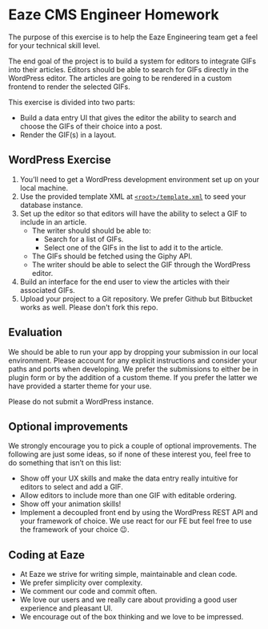 # Eaze CMS Engineer Homework
The purpose of this exercise is to help the Eaze Engineering team get a feel for your technical skill level.

The end goal of the project is to build a system for editors to integrate GIFs into their articles. Editors should be able to search for GIFs directly in the WordPress editor. The articles are going to be rendered in a custom frontend to render the selected GIFs.

This exercise is divided into two parts:
- Build a data entry UI that gives the editor the ability to search and choose the GIFs of their choice into a post.
- Render the GIF(s) in a layout.

## WordPress Exercise
1. You’ll need to get a WordPress development environment set up on your local machine.
2. Use the provided template XML at [`<root>/template.xml`](template.xml) to seed your database instance.
3. Set up the editor so that editors will have the ability to select a GIF to include in an article.
    - The writer should should be able to:
        - Search for a list of GIFs.
        - Select one of the GIFs in the list to add it to the article.
    - The GIFs should be fetched using the Giphy API.
    - The writer should be able to select the GIF through the WordPress editor.
4. Build an interface for the end user to view the articles with their associated GIFs.
5. Upload your project to a Git repository. We prefer Github but Bitbucket works as well. Please don't fork this repo.

## Evaluation
We should be able to run your app by dropping your submission in our local environment. Please account for any explicit instructions and consider your paths and ports when developing. We prefer the submissions to either be in plugin form or by the addition of a custom theme. If you prefer the latter we have provided a starter theme for your use.

Please do not submit a WordPress instance.

## Optional improvements
We strongly encourage you to pick a couple of optional improvements. The following are just some ideas, so if none of these interest you, feel free to do something that isn’t on this list:
  - Show off your UX skills and make the data entry really intuitive for editors to select and add a GIF.
  - Allow editors to include more than one GIF with editable ordering.
  - Show off your animation skills!
  - Implement a decoupled front end by using the WordPress REST API and your framework of choice. We use react for our FE but feel free to use the framework of your choice 😉.

## Coding at Eaze
- At Eaze we strive for writing simple, maintainable and clean code.
- We prefer simplicity over complexity.
- We comment our code and commit often.
- We love our users and we really care about providing a good user experience and pleasant UI.
- We encourage out of the box thinking and we love to be impressed.

